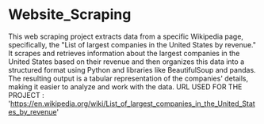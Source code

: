 # Website_Scraping
This web scraping project extracts data from a specific Wikipedia page, specifically, the "List of largest companies in the United States by revenue." It scrapes and retrieves information about the largest companies in the United States based on their revenue and then organizes this data into a structured format using Python and libraries like BeautifulSoup and pandas. The resulting output is a tabular representation of the companies' details, making it easier to analyze and work with the data.
URL USED FOR THE PROJECT :  'https://en.wikipedia.org/wiki/List_of_largest_companies_in_the_United_States_by_revenue'
